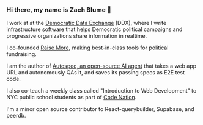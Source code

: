 ### Hi there, my name is Zach Blume 👋

I work at at the [Democratic Data Exchange](https://demexchange.com/) (DDX), where I write infrastructure software that helps Democratic political campaigns and progressive organizations share information in realtime.

I co-founded [Raise More](https://join.raisemore.app/), making best-in-class tools for political fundraising.

I am the author of [Autospec, an open-source AI agent](https://github.com/zachblume/autospec) that takes a web app URL and autonomously QAs it, and saves its passing specs as E2E test code.

I also co-teach a weekly class called "Introduction to Web Development" to NYC public school students as part of [Code Nation](https://codenation.org/).

I'm a minor open source contributor to React-querybuilder, Supabase, and peerdb.
